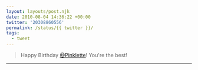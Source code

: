 ```yaml
---
layout: layouts/post.njk
date: 2010-08-04 14:36:22 +00:00
twitter: '20308860556'
permalink: /status/{{ twitter }}/
tags: 
  - tweet
---
```


> Happy Birthday [@Pinklette](https://twitter.com/Pinklette)! You're the best!

---
